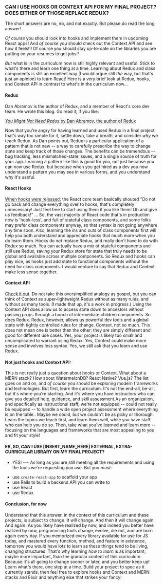 ### CAN I USE HOOKS OR CONTEXT API FOR MY FINAL PROJECT?  DOES EITHER OF THOSE REPLACE REDUX?

The short answers are no, no, and not exactly.  But please do read the long answer!

_Of course_ you should look into hooks and implement them in upcoming React apps!  And _of course_ you should check out the Context API and see how it feels!!!  Of course you should stay up-to-date on the libraries you are putting on your resumes to get jobs!!  

_But_ what is in the curriculum now is still highly relevant and useful.  Stick to what's there and learn one thing at a time.  Learning about Redux and class components is still an excellent way (I would argue still _the_ way, but that's just an opinion) to learn React!   Here is a very brief look at Redux, hooks, and Context API in contrast to what's in the curriculum now...

#### Redux

Dan Abramov is the author of Redux, and a member of React's core dev team.  He wrote this blog.  Go read it, if you like:

[_You Might Not Need Redux_ by Dan Abramov, the author of Redux](https://medium.com/@dan_abramov/you-might-not-need-redux-be46360cf367)

Now that you're angry for having learned and used Redux in a final project that's way too simple for it, settle down, take a breath, and consider _why_ we teach Redux.  As Dan points out, Redux is a particular application of a pattern that is not new -- a way to carefully prescribe the way to change state and keep track of those changes.  The benefits can be tremendous -- bug tracking, less mismatched-state issues, and a single source of truth for your app.  Learning a pattern like this is good for you, not just because you can now use Redux, but because when you get hired as a dev you now understand a pattern you may see in various forms, and you understand why it's useful.

#### React Hooks

[When hooks were released](https://www.youtube.com/watch?v=dpw9EHDh2bM), the React core team basically shouted "Do not go back and change everything over to hooks, that's completely unnecessary!  Just feel free to start using them if you like them!  Oh and give us feedback!" ... So, the vast majority of React code that's in production now is 'hook-less', and full of stateful class components, and some folks may prefer class components anyway, so that syntax is not going anywhere any time soon.  Also, learning the ins and outs of class components first will help you both understand and appreciate hooks that much more when you do learn them.  Hooks do _not_ replace Redux, and really don't have to do with Redux so much.  You can actually have a mix of stateful components and still use Redux, saving your Redux store for state that truly needs to be global and available across multiple components.  So Redux and hooks can play nice, as hooks just add state to functional components without the need for class components.  I would venture to say that Redux and Context make less sense together.

#### Context API

[Check it out](https://reactjs.org/docs/context.html).  Do not take this oversimplified analogy as gospel, but you can think of Context as super-lightweight Redux without as many rules, and without as many tools.  (I made that up, it's a work in progress.)  Using the Context API does allow us to access state down to ancestors without passing props through a bunch of intermediate children components.  So does Redux.  Redux, however, allows us powerful dev tools and a global state with tightly controlled rules for change.  Context, not so much.  This does not mean one is better than the other; they are simply different and good for different use cases.  Yes, your project is likely too small and uncomplicated to warrant using Redux.  Yes, Context could make more sense and involves less syntax.  Yes, we still ask that you learn and use Redux.  

#### Not just hooks and Context API:

This is not really just a question about hooks or Context.  What about a MERN stack?  How about WatermelonDB?  React Native? Vue.js?  The list goes on and on, and _of course_ you should be exploring modern frameworks and technologies.  But first, learn the curriculum.  It's not the end-all, be-all, but it's where you're starting.  And it's where you have instructors who can give you detailed help, guidance, and skill assessment.As an organization, and specifically as instructional staff, we're not equipped -- could not really be equipped -- to handle a wide open project assessment where everything is on the table.. Maybe we could, but we couldn't be as picky or thorough.  Learn the topics we teach first, and learn them well, while you have staff who can help you do so.  Then, take what you've learned and learn more -- focusing on the languages and frameworks that are most appealing to you and fit your style!

#### ER, SO, _CAN_ I USE [__INSERT_NAME_HERE__] EXTERNAL, EXTRA-CURRICULAR LIBRARY ON MY FINAL PROJECT?

* YES! --- As long as you are still meeting all the requirements and using the tools we're requesting you use.  But you _must_:
- use `create-react-app` to scaffold your app
- use Rails to build a backend API you can write to
- use React
- use Redux 

#### Conclusion, for now

Understand that this answer, in the context of this curriculum and these projects, is subject to change.  It _will_ change.  And then it will change again.  And again.  As you likely have realized by now, and indeed you better have realized by now, programming tools change, evolve, die out, and are born again every day.  If you memorized every library available for use for JS today, and mastered every function, method, and feature in existence, tomorrow you would have lots to learn as these things tend to be living, changing structures.  That's why learning _how to learn_ is as important, maybe more important, than the granular content of this curriculum.  Because it's all going to change sooner or later, and you better keep up!  Learn what's there, one step at a time.  Build your project to spec as it currently stands, then feel free to explore hooks and Context and MERN stacks and Elixir and anything else that strikes your fancy!     

